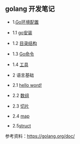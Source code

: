 ## golang 开发笔记



- 1.[Go环境配置](https://github.com/guyan0319/golang_development_notes/blob/master/zh/1.0.md)

- 1.1 [go安装](https://github.com/guyan0319/golang_development_notes/blob/master/zh/1.1.md)

- 1.2 [目录结构](https://github.com/guyan0319/golang_development_notes/blob/master/zh/1.2.md)

- 1.3 [Go命令](https://github.com/guyan0319/golang_development_notes/blob/master/zh/1.3.md)

- 1.4 [工具](https://github.com/guyan0319/golang_development_notes/blob/master/zh/1.4.md)

- 2 语言基础

- 2.1 [hello word!](https://github.com/guyan0319/golang_development_notes/blob/master/zh/2.1.md)

- 2.2 [数组](https://github.com/guyan0319/golang_development_notes/blob/master/zh/2.2.md)
- 2.3 [切片](https://github.com/guyan0319/golang_development_notes/blob/master/zh/2.3.md)
- 2.4 [map](https://github.com/guyan0319/golang_development_notes/blob/master/zh/2.4.md)
- 2.5[struct](https://github.com/guyan0319/golang_development_notes/blob/master/zh/2.5.md)



参考资料：https://golang.org/doc/